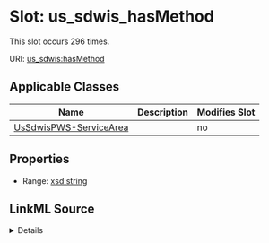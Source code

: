 

# Slot: us_sdwis_hasMethod




This slot occurs 296 times.


URI: [us_sdwis:hasMethod](http://sawgraph.spatialai.org/v1/us-sdwis#hasMethod)



<!-- no inheritance hierarchy -->





## Applicable Classes

| Name | Description | Modifies Slot |
| --- | --- | --- |
| [UsSdwisPWS-ServiceArea](../classes/UsSdwisPWS-ServiceArea.md) |  |  no  |







## Properties

* Range: [xsd:string](http://www.w3.org/2001/XMLSchema#string)







## LinkML Source

<details>

```yaml
name: us_sdwis_hasMethod
from_schema: okns:hydrology-kg
exact_mappings:
- http://sawgraph.spatialai.org/v1/us-sdwis#hasMethod
rank: 1000
slot_uri: us_sdwis:hasMethod
alias: us_sdwis_hasMethod
domain_of:
- us_sdwis_PWS-ServiceArea
union_of:
- owl_Thing
- geo_SpatialObject
- geo_Feature
- us_sdwis_PWS-ServiceArea
range: string

```
</details>